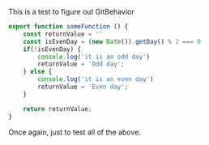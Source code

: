 This is a test to figure out GitBehavior

```js
export function someFunction () {
    const returnValue = ''
    const isEvenDay = (new Date()).getDay() % 2 === 0
    if(!isEvenDay) {
        console.log('it is an odd day')
        returnValue = 'Odd day';
    } else {
        console.log('it is an even day')
        returnValue = 'Even day';
    }

    return returnValue;
}
```

Once again, just to test all of the above.